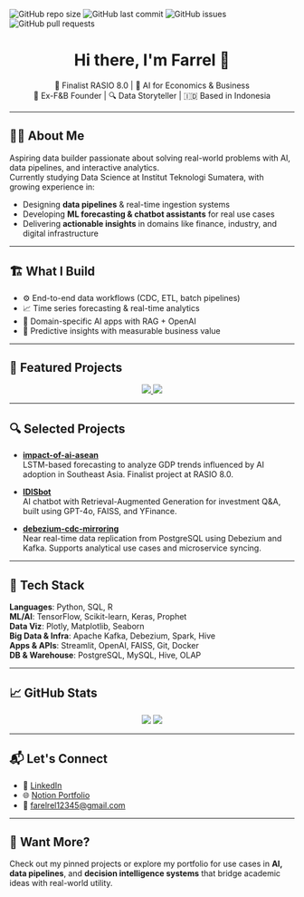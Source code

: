 ![GitHub repo size](https://img.shields.io/github/repo-size/Julio-analyst/debezium-cdc-mirroring)
![GitHub last commit](https://img.shields.io/github/last-commit/Julio-analyst/debezium-cdc-mirroring)
![GitHub issues](https://img.shields.io/github/issues/Julio-analyst/debezium-cdc-mirroring)
![GitHub pull requests](https://img.shields.io/github/issues-pr/Julio-analyst/debezium-cdc-mirroring)

<h1 align="center">Hi there, I'm Farrel 👋</h1>

<p align="center">
🎯 Finalist RASIO 8.0 | 🧠 AI for Economics & Business <br>
💼 Ex-F&B Founder | 🔍 Data Storyteller | 🇮🇩 Based in Indonesia
</p>

---

## 👨‍💼 About Me

Aspiring data builder passionate about solving real-world problems with AI, data pipelines, and interactive analytics.  
Currently studying Data Science at Institut Teknologi Sumatera, with growing experience in:

- Designing **data pipelines** & real-time ingestion systems
- Developing **ML forecasting & chatbot assistants** for real use cases
- Delivering **actionable insights** in domains like finance, industry, and digital infrastructure

---

## 🏗 What I Build

- ⚙️ End-to-end data workflows (CDC, ETL, batch pipelines)
- 📈 Time series forecasting & real-time analytics
- 🤖 Domain-specific AI apps with RAG + OpenAI
- 🧠 Predictive insights with measurable business value

---

## 🚀 Featured Projects

<p align="center">
  <a href="https://github.com/Julio-analyst/impact-of-ai-asean">
    <img src="https://github-readme-stats.vercel.app/api/pin/?username=Julio-analyst&repo=impact-of-ai-asean&theme=default" />
  </a>
  <a href="https://github.com/Julio-analyst/IDISbot">
    <img src="https://github-readme-stats.vercel.app/api/pin/?username=Julio-analyst&repo=IDISbot&theme=default" />
  </a>
</p>

---

## 🔍 Selected Projects

- **[impact-of-ai-asean](https://github.com/Julio-analyst/impact-of-ai-asean)**  
  LSTM-based forecasting to analyze GDP trends influenced by AI adoption in Southeast Asia. Finalist project at RASIO 8.0.

- **[IDISbot](https://github.com/Julio-analyst/IDISbot)**  
  AI chatbot with Retrieval-Augmented Generation for investment Q&A, built using GPT-4o, FAISS, and YFinance.

- **[debezium-cdc-mirroring](https://github.com/Julio-analyst/debezium-cdc-mirroring)**  
  Near real-time data replication from PostgreSQL using Debezium and Kafka. Supports analytical use cases and microservice syncing.

---

## 🧰 Tech Stack

**Languages**: Python, SQL, R  
**ML/AI**: TensorFlow, Scikit-learn, Keras, Prophet  
**Data Viz**: Plotly, Matplotlib, Seaborn  
**Big Data & Infra**: Apache Kafka, Debezium, Spark, Hive  
**Apps & APIs**: Streamlit, OpenAI, FAISS, Git, Docker  
**DB & Warehouse**: PostgreSQL, MySQL, Hive, OLAP

---

## 📈 GitHub Stats

<p align="center">
  <img src="https://github-readme-stats.vercel.app/api?username=Julio-analyst&show_icons=true&theme=default" />
  <img src="https://github-readme-stats.vercel.app/api/top-langs/?username=Julio-analyst&layout=compact&theme=default" />
</p>

---

## 📬 Let's Connect

- 🔗 [LinkedIn](https://www.linkedin.com/in/farrel-julio-427143288)  
- 🌐 [Notion Portfolio](https://www.notion.so/Farrel-Julio-Akbar-cd09b97e811f4553905e54150035a867?pvs=4)  
- 📧 farelrel12345@gmail.com

---

## 🧭 Want More?

Check out my pinned projects or explore my portfolio for use cases in **AI, data pipelines**, and **decision intelligence systems** that bridge academic ideas with real-world utility.
